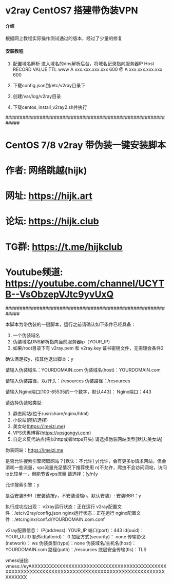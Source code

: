 # v2ray CentOS7 搭建带伪装VPN

#### 介绍
根据网上教程实际操作测试通过的版本，经过了少量的修复

#### 安装教程
1. 配置域名解析
    进入域名的dns解析后台，将域名记录指向服务器IP
    Host        RECORD       VALUE                TTL
    www         A            xxx.xxx.xxx.xxx      600
    @           A            xxx.xxx.xxx.xxx      600

2. 下载config.json到/etc/v2ray目录下
3. 创建/var/log/v2ray目录
4. 下载centos_install_v2ray2.sh并执行

#############################################################
#         CentOS 7/8 v2ray 带伪装一键安装脚本                 #
# 作者: 网络跳越(hijk)                                      #
# 网址: https://hijk.art                                    #
# 论坛: https://hijk.club                                   #
# TG群: https://t.me/hijkclub                               #
# Youtube频道: https://youtube.com/channel/UCYTB--VsObzepVJtc9yvUxQ #
#############################################################


 本脚本为带伪装的一键脚本，运行之前请确认如下条件已经具备：
  1. 一个伪装域名
  2. 伪装域名DNS解析指向当前服务器ip（YOUR_IP）
  3. 如果/root目录下有 v2ray.pem 和 v2ray.key 证书密钥文件，无需理会条件2

 确认满足按y，按其他退出脚本：y

 请输入伪装域名：YOURDOMAIN.com
 伪装域名(host)：YOURDOMAIN.com


 请输入伪装路径，以/开头：/resources
 伪装路径：/resources

 请输入Nginx端口[100-65535的一个数字，默认443]：
 Nginx端口：443

 请选择伪装站类型:
   1) 静态网站(位于/usr/share/nginx/html)
   2) 小说站(随机选择)
   3) 美女站(https://imeizi.me)
   4) VPS优惠博客(https://vpsgongyi.com)
   5) 自定义反代站点(需以http或者https开头)
  请选择伪装网站类型[默认:美女站]

 伪装网站：https://imeizi.me

  是否允许搜索引擎爬取网站？[默认：不允许]
    y)允许，会有更多ip请求网站，但会消耗一些流量，vps流量充足情况下推荐使用
    n)不允许，爬虫不会访问网站，访问ip比较单一，但能节省vps流量
  请选择：[y/n]y

 允许搜索引擎：y

 是否安装BBR（安装请按y，不安装请输n，默认安装）:
 安装BBR：y


执行成功应出现：
 v2ray运行状态：正在运行
 v2ray配置文件：/etc/v2ray/config.json
 nginx运行状态：正在运行
 nginx配置文件：/etc/nginx/conf.d/YOURDOMAIN.com.conf

 v2ray配置信息：
   IP(address):  YOUR_IP
   端口(port)：443
   id(uuid)：YOUR_UUID
   额外id(alterid)： 0
   加密方式(security)： none
   传输协议(network)： ws
   伪装类型(type)：none
   伪装域名/主机名(host)：YOURDOMAIN.com
   路径(path)：/resources
   底层安全传输(tls)：TLS

 vmess链接: vmess://eyAXXXXXXXXXXXXXXXXXXXXXXXXXXXXXXXXXXXXXXXXXXXXXXXXXXXXXXXXXXXXXXXXXXXXXXXXXXXXXXXXXXXXXXXXXXXXXXXXXXXXXXX
